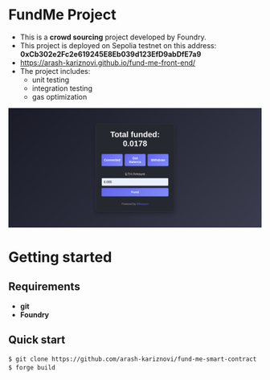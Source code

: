 # FundMe Project

- This is a **crowd sourcing** project developed by Foundry.
- This project is deployed on Sepolia testnet on this address: **0xCb302e2Fc2e619245E8Eb039d123EfD9abDfE7a9**
- https://arash-kariznovi.github.io/fund-me-front-end/
- The project includes: 
  - unit testing
  - integration testing
  - gas optimization

![Alt text](./fundme.png "Optional Title")

# Getting started 

## Requirements

- **git**
- **Foundry**

## Quick start

```bash
$ git clone https://github.com/arash-kariznovi/fund-me-smart-contract
$ forge build
```




